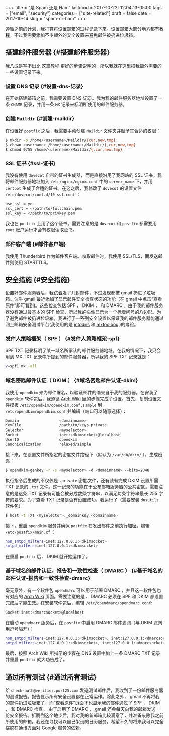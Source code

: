 +++
title = "是 Spam 还是 Ham"
lastmod = 2017-10-22T12:04:13-05:00
tags = ["email", "security"]
categories = ["site-related"]
draft = false
date = 2017-10-14
slug = "spam-or-ham"
+++

遵循之前的计划，我打算将设置邮箱的过程记录下来。设置邮箱大部分地方都有教程，不过我需要添加不少额外的安全设置来避免邮件被扔进垃圾箱。


## 搭建邮件服务器 {#搭建邮件服务器}

我八成是写不出比 [这篇教程](http://www.netarky.com/programming/arch_linux/Arch_Linux_mail_server_setup_1.html) 更好的步骤说明的，所以我就在这里把我额外需要的一些设置记录下来。


### 设置 DNS 记录 {#设置-dns-记录}

在开始搭建邮箱之前，我需要设置 DNS 记录。我为我的邮件服务器地址设置了一条 `CNAME` 记录，并用一条 `MX` 记录来标明所使用的邮件服务器。


### 创建 `Maildir` {#创建-maildir}

在设置好 `postfix` 之后，我需要手动创建 `Maildir` 文件夹并赋予其合适的权限：

```sh
$ mkdir -p /home/<username>/Maildir/{cur,new,tmp}
$ chown <username> /home/<username>/Maildir/{,cur,new,tmp}
$ chmod 0755 /home/<username>/Maildir/{,cur,new,tmp}
```


### SSL 证书 {#ssl-证书}

我没有使用 `dovecot` 自带的证书生成器，而是直接沿用了我网站的 SSL 证书。我将邮件服务器地址加入 `/etc/nginx/nginx.conf` 中的 `server_name` 下，并用 `certbot` 生成了合适的证书。在这之后，我修改了 `dovecot` 的设置文件 `/etc/dovecot/conf.d/10-ssl.conf` ：

```sh
use_ssl = yes
ssl_cert = </path/to/fullchain.pem
ssl_key = </path/to/privkey.pem
```

我也在 `postfix` 上用了这个证书。需要注意的是 `dovecot` 和 `postfix` 都需要用 `root` 账户运行才会有权限读取证书。


### 邮件客户端 {#邮件客户端}

我使用 Thunderbird 作为邮件客户端。收取邮件时，我使用 SSL/TLS，而发送邮件则使用 STARTTLS。


## 安全措施 {#安全措施}

设置好邮件服务器后，我试着发了几封邮件，不过发现都被 gmail 扔进了垃圾箱。似乎 gmail 最近添加了显示邮件安全检查状态的功能（在 gmail 中点击“查看原件”即可看到)。这些检查包括 SPF ， DKIM ， 和 DMARC 。由于我的邮件服务器没有通过最基本的 SPF 检查，所以我的头像显示为一个标着问号的八边形。为了避免邮件被扔进垃圾箱，我进行了一系列安全设置以保证我的邮件服务器能通过网上邮箱安全测试平台(我使用的是 [intodns](https://intodns.com) 和 [mxtoolbox](https://mxtoolbox.com) )的考验。


### 发件人策略框架（ SPF ） {#发件人策略框架-spf}

SPF TXT 记录标明了某一域名所承认的邮件服务器地址。在我的情况下，我只会用到 MX TXT 记录中所提到的邮件服务器，所以我的 SPF TXT 记录就是：

```sh
v=spf1 mx -all
```


### 域名密匙邮件认证（ DKIM ） {#域名密匙邮件认证-dkim}

我使用 `opendkim` 来为邮件署名，以验证邮件的确来自于我的服务器。在安装了 `opendkim` 软件包后，我遵循 [Arch Wiki](https://wiki.archlinux.org/index.php/OpenDKIM) 里的步骤完成了设置。首先，复制设置文件模板 `/etc/opendkim/opendkim.conf.sample` 到 `/etc/opendkim/opendkim.conf` 并编辑（端口可以随意选择）：

```sh
Domain                  <domainname>
KeyFile                 /path/to/keys.private
Selector                <myselector>
Socket                  inet:<dkimsocket>@localhost
UserID                  opendkim
Canonicalization        relaxed/simple
```

接下来，在设置文件所指定的密匙文件路径下（默认为 `/var/db/dkim/` ），生成密匙：

```sh
$ opendkim-genkey -r -s <myselector> -d <domainname> --bits=2048
```

执行指令后生成的不仅仅是 `.private` 密匙文件，还有装有完成 DKIM 设置所需 TXT 记录的 `.txt` 文件。这一记录的功能在于公布邮箱服务器的公共密匙。需要注意的是这条 TXT 记录有可能会被分成数条字符串，以满足每条字符串最长 255 字符的要求。为了查看 TXT 记录是否有设置成功，我运行了（需要安装 `dnsutils` 软件包）：

```sh
$ host -t TXT <myselector>._domainkey.<domainname>
```

接下，重启 `opendkim` 服务并确保 `postfix` 在发出邮件之前执行加密。编辑 `/etc/postfix/main.cf` ：

```sh
non_smtpd_milters=inet:127.0.0.1:<dkimsocket>
smtpd_milters=inet:127.0.0.1:<dkimsocket>
```

在重启 `postfix` 后， DKIM 就开始运作了。


### 基于域名的邮件认证，报告和一致性检查（ DMARC ） {#基于域名的邮件认证-报告和一致性检查-dmarc}

毫无意外，有一个软件包 `opendmarc` 可以用于部署 DMARC ，并且这一软件包也有对应的 [Arch Wiki](https://wiki.archlinux.org/index.php/OpenDMARC) 页面。需要注意的是， DMARC 必须在 SPF 和 DKIM 都设置完成后才能生效。在安装软件包后，编辑 `/etc/opendmarc/opendmarc.conf`:

```sh
Socket inet:<dmarcsocket>@localhost
```

在启动 `opendmarc` 服务后，在 `postfix` 中启用 DMARC 邮件滤网（与 DKIM 滤网用逗号隔开）：

```sh
non_smtpd_milters=inet:127.0.0.1:<dkimsocket>, inet:127.0.0.1:<dmarcsocket>
smtpd_milters=inet:127.0.0.1:<dkimsocket>, inet:127.0.0.1:<dmarcsocket>
```

最后，按照 Arch Wiki 所指示的步骤在 DNS 设置中加上一条 DMARC TXT 记录并重启 `postfix` 就大功告成了。


## 通过所有测试 {#通过所有测试}

给 `check-auth@verifier.port25.com` 发送测试邮件后，我收到了一份邮件服务器的测试报告。报告显示所有安全设置都在正常运作。除此之外， gmail 不再将我的邮件扔进垃圾箱了，而“查看原件”页面下也显示我的邮件通过了 SPF ， DKIM ， 和 DMARC 检查。 由于启用了 DMARC ， gmail 还会每天向我的邮箱发送一份安全报告。折腾到这个地步后，我对我的新邮箱比较满意了，并准备废除我之前所使用的邮箱。我还在寻找可以自己架设的日历服务，希望不久的将来我可以完全摆脱在通讯方面对 Google 服务的依赖。